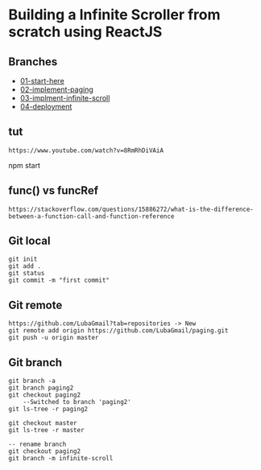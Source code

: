 # Building a Infinite Scroller from scratch using ReactJS 

## Branches

* [01-start-here](https://github.com/react-u/18-infinite-scrolling-using-react/tree/01-start-here)
* [02-implement-paging](https://github.com/react-u/18-infinite-scrolling-using-react/tree/02-implement-paging)
* [03-implment-infinite-scroll](https://github.com/react-u/18-infinite-scrolling-using-react/tree/03-implment-infinite-scroll)
* [04-deployment](https://github.com/react-u/18-infinite-scrolling-using-react/tree/04-deployment)

## tut
    https://www.youtube.com/watch?v=8RmRhDiVAiA

npm start

## func() vs funcRef
    https://stackoverflow.com/questions/15886272/what-is-the-difference-between-a-function-call-and-function-reference

## Git local
    git init
    git add .
    git status
    git commit -m "first commit"

## Git remote
    https://github.com/LubaGmail?tab=repositories -> New
    git remote add origin https://github.com/LubaGmail/paging.git
    git push -u origin master

## Git branch
    git branch -a
    git branch paging2
    git checkout paging2
        --Switched to branch 'paging2'
    git ls-tree -r paging2

    git checkout master
    git ls-tree -r master

    -- rename branch
    git checkout paging2
    git branch -m infinite-scroll

    


